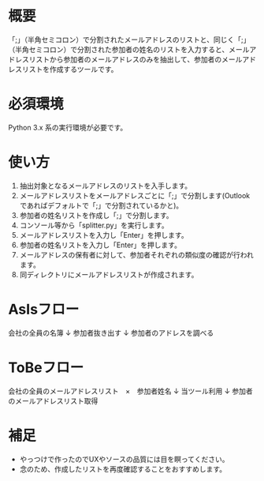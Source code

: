 # 概要
「;」（半角セミコロン）で分割されたメールアドレスのリストと、同じく「;」（半角セミコロン）で分割された参加者の姓名のリストを入力すると、メールアドレスリストから参加者のメールアドレスのみを抽出して、参加者のメールアドレスリストを作成するツールです。

# 必須環境
Python 3.x 系の実行環境が必要です。

# 使い方
1. 抽出対象となるメールアドレスのリストを入手します。
1. メールアドレスリストをメールアドレスごとに「;」で分割します(Outlookであればデフォルトで「;」で分割されているかと)。
1. 参加者の姓名リストを作成し「;」で分割します。
1. コンソール等から「splitter.py」を実行します。
1. メールアドレスリストを入力し「Enter」を押します。
1. 参加者の姓名リストを入力し「Enter」を押します。
1. メールアドレスの保有者に対して、参加者それぞれの類似度の確認が行われます。
1. 同ディレクトリにメールアドレスリストが作成されます。

# AsIsフロー
会社の全員の名簿
↓
参加者抜き出す
↓
参加者のアドレスを調べる

# ToBeフロー
会社の全員のメールアドレスリスト　×　参加者姓名
↓
当ツール利用
↓
参加者のメールアドレスリスト取得

# 補足
* やっつけで作ったのでUXやソースの品質には目を瞑ってください。
* 念のため、作成したリストを再度確認することをおすすめします。

